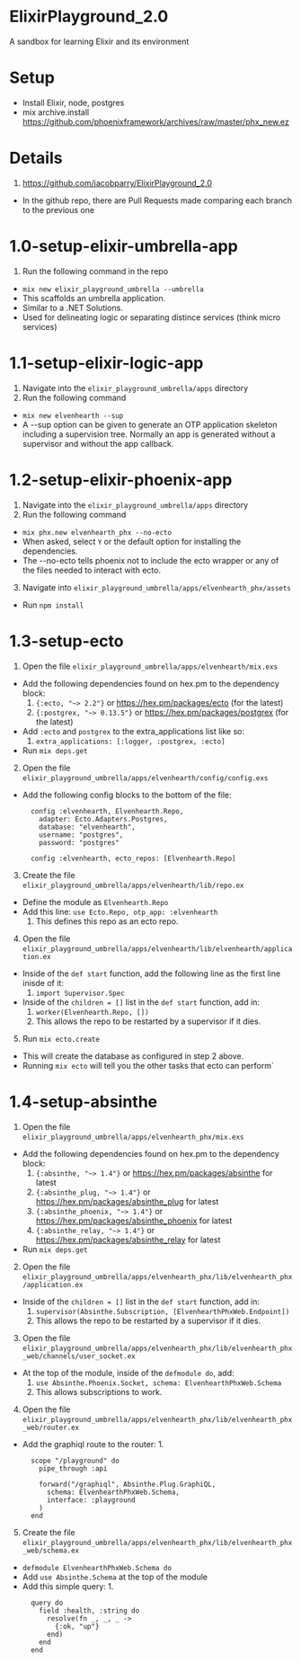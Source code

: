 # ElixirPlayground_2.0
A sandbox for learning Elixir and its environment

# Setup
* Install Elixir, node, postgres
* mix archive.install https://github.com/phoenixframework/archives/raw/master/phx_new.ez

# Details
1. https://github.com/jacobparry/ElixirPlayground_2.0
  * In the github repo, there are Pull Requests made comparing each branch to the previous one

# 1.0-setup-elixir-umbrella-app
1. Run the following command in the repo 
  * `mix new elixir_playground_umbrella --umbrella` 
  * This scaffolds an umbrella application.
  * Similar to a .NET Solutions.
  * Used for delineating logic or separating distince services (think micro services)

# 1.1-setup-elixir-logic-app
1. Navigate into the `elixir_playground_umbrella/apps` directory
2. Run the following command
  * `mix new elvenhearth --sup`
  * A --sup option can be given to generate an OTP application skeleton including a supervision tree. Normally an app is generated without a supervisor and without the app callback.

# 1.2-setup-elixir-phoenix-app
1. Navigate into the `elixir_playground_umbrella/apps` directory
2. Run the following command
  * `mix phx.new elvenhearth_phx --no-ecto`
  * When asked, select `Y` or the default option for installing the dependencies.
  * The --no-ecto tells phoenix not to include the ecto wrapper or any of the files needed to interact with ecto.
3. Navigate into `elixir_playground_umbrella/apps/elvenhearth_phx/assets`
  * Run `npm install`

# 1.3-setup-ecto
1. Open the file `elixir_playground_umbrella/apps/elvenhearth/mix.exs`
  * Add the following dependencies found on hex.pm to the dependency block:
    1. `{:ecto, "~> 2.2"}` or https://hex.pm/packages/ecto (for the latest)
    2. `{:postgrex, "~> 0.13.5"}` or https://hex.pm/packages/postgrex (for the latest)
  * Add `:ecto` and `postgrex` to the extra_applications list like so:
    1. `extra_applications: [:logger, :postgrex, :ecto]`
  * Run `mix deps.get`

2. Open the file `elixir_playground_umbrella/apps/elvenhearth/config/config.exs`
  * Add the following config blocks to the bottom of the file:
      ```
        config :elvenhearth, Elvenhearth.Repo,
          adapter: Ecto.Adapters.Postgres,
          database: "elvenhearth",
          username: "postgres",
          password: "postgres"
        
        config :elvenhearth, ecto_repos: [Elvenhearth.Repo]
      ```
3. Create the file `elixir_playground_umbrella/apps/elvenhearth/lib/repo.ex`
  * Define the module as `Elvenhearth.Repo`
  * Add this line: `use Ecto.Repo, otp_app: :elvenhearth`
    1. This defines this repo as an ecto repo.

4. Open the file `elixir_playground_umbrella/apps/elvenhearth/lib/elvenhearth/application.ex`
  * Inside of the `def start` function, add the following line as the first line inisde of it:
    1. `import Supervisor.Spec`
  * Inside of the `children = []` list in the `def start` function, add in:
    1. `worker(Elvenhearth.Repo, [])`
    2. This allows the repo to be restarted by a supervisor if it dies.

5. Run `mix ecto.create`
  * This will create the database as configured in step 2 above.
  * Running `mix ecto` will tell you the other tasks that ecto can perform`

# 1.4-setup-absinthe
1. Open the file `elixir_playground_umbrella/apps/elvenhearth_phx/mix.exs`
  * Add the following dependencies found on hex.pm to the dependency block:
    1. `{:absinthe, "~> 1.4"}` or https://hex.pm/packages/absinthe for latest
    2. `{:absinthe_plug, "~> 1.4"}` or https://hex.pm/packages/absinthe_plug for latest
    3. `{:absinthe_phoenix, "~> 1.4"}` or https://hex.pm/packages/absinthe_phoenix for latest
    4. `{:absinthe_relay, "~> 1.4"}` or https://hex.pm/packages/absinthe_relay for latest
  * Run `mix deps.get`

2. Open the file `elixir_playground_umbrella/apps/elvenhearth_phx/lib/elvenhearth_phx/application.ex`
 * Inside of the `children = []` list in the `def start` function, add in:
    1. `supervisor(Absinthe.Subscription, [ElvenhearthPhxWeb.Endpoint])`
    2. This allows the repo to be restarted by a supervisor if it dies.

3. Open the file `elixir_playground_umbrella/apps/elvenhearth_phx/lib/elvenhearth_phx_web/channels/user_socket.ex`
  * At the top of the module, inside of the `defmodule do`, add:
    1. `use Absinthe.Phoenix.Socket, schema: ElvenhearthPhxWeb.Schema`
    2. This allows subscriptions to work.

4. Open the file `elixir_playground_umbrella/apps/elvenhearth_phx/lib/elvenhearth_phx_web/router.ex`
  * Add the graphiql route to the router:
    1. 
      ```
        scope "/playground" do
          pipe_through :api

          forward("/graphiql", Absinthe.Plug.GraphiQL,
            schema: ElvenhearthPhxWeb.Schema,
            interface: :playground
          )
        end
      ```
5. Create the file `elixir_playground_umbrella/apps/elvenhearth_phx/lib/elvenhearth_phx_web/schema.ex`
  * `defmodule ElvenhearthPhxWeb.Schema do`
  * Add `use Absinthe.Schema` at the top of the module
  * Add this simple query:
    1.
      ```
        query do
          field :health, :string do
            resolve(fn _, _, _ ->
              {:ok, "up"}
            end)
          end
        end
      ```

